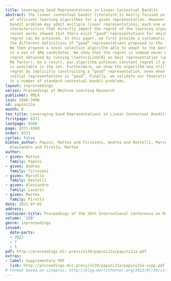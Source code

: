 ```yaml
---
title: Leveraging Good Representations in Linear Contextual Bandits
abstract: The linear contextual bandit literature is mostly focused on the design
  of efficient learning algorithms for a given representation. However, a contextual
  bandit problem may admit multiple linear representations, each one with different
  characteristics that directly impact the regret of the learning algorithm. In particular,
  recent works showed that there exist “good” representations for which constant problem-dependent
  regret can be achieved. In this paper, we first provide a systematic analysis of
  the different definitions of “good” representations proposed in the literature.
  We then propose a novel selection algorithm able to adapt to the best representation
  in a set of $M$ candidates. We show that the regret is indeed never worse than the
  regret obtained by running \textsc{LinUCB} on best representation (up to a $\ln
  M$ factor). As a result, our algorithm achieves constant regret if a “good” representation
  is available in the set. Furthermore, we show the algorithm may still achieve constant
  regret by implicitly constructing a “good” representation, even when none of the
  initial representations is “good”. Finally, we validate our theoretical findings
  in a number of standard contextual bandit problems.
layout: inproceedings
series: Proceedings of Machine Learning Research
publisher: PMLR
issn: 2640-3498
id: papini21a
month: 0
tex_title: Leveraging Good Representations in Linear Contextual Bandits
firstpage: 8371
lastpage: 8380
page: 8371-8380
order: 8371
cycles: false
bibtex_author: Papini, Matteo and Tirinzoni, Andrea and Restelli, Marcello and Lazaric,
  Alessandro and Pirotta, Matteo
author:
- given: Matteo
  family: Papini
- given: Andrea
  family: Tirinzoni
- given: Marcello
  family: Restelli
- given: Alessandro
  family: Lazaric
- given: Matteo
  family: Pirotta
date: 2021-07-01
address:
container-title: Proceedings of the 38th International Conference on Machine Learning
volume: '139'
genre: inproceedings
issued:
  date-parts:
  - 2021
  - 7
  - 1
pdf: http://proceedings.mlr.press/v139/papini21a/papini21a.pdf
extras:
- label: Supplementary PDF
  link: http://proceedings.mlr.press/v139/papini21a/papini21a-supp.pdf
# Format based on citeproc: http://blog.martinfenner.org/2013/07/30/citeproc-yaml-for-bibliographies/
---
```


